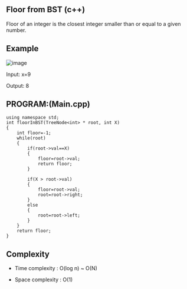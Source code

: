 ## Floor from BST (c++)

Floor of an integer is the closest integer smaller than or equal to a given number.

## Example
![image](https://github.com/user-attachments/assets/ae8bfb82-9d84-4636-a2da-d463772fd242)

Input: x=9

Output: 8
## PROGRAM:(Main.cpp)
```
using namespace std;
int floorInBST(TreeNode<int> * root, int X)
{
    int floor=-1;
    while(root)
    {
        if(root->val==X)
        {
            floor=root->val;
            return floor;
        }
    
        if(X > root->val)
        {
            floor=root->val;
            root=root->right;
        }
        else
        {
            root=root->left;
        }
    }
    return floor;
}
```
## Complexity
- Time complexity : O(log n) ~ O(N)

- Space complexity : O(1)

